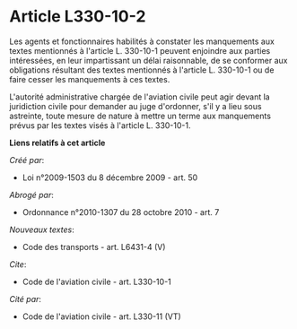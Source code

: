 # Article L330-10-2

Les agents et fonctionnaires habilités à constater les manquements aux textes mentionnés à l'article L. 330-10-1 peuvent
enjoindre aux parties intéressées, en leur impartissant un délai raisonnable, de se conformer aux obligations résultant des
textes mentionnés à l'article L. 330-10-1 ou de faire cesser les manquements à ces textes.

L'autorité administrative chargée de l'aviation civile peut agir devant la juridiction civile pour demander au juge
d'ordonner, s'il y a lieu sous astreinte, toute mesure de nature à mettre un terme aux manquements prévus par les textes
visés à l'article L. 330-10-1.

**Liens relatifs à cet article**

_Créé par_:

  - Loi n°2009-1503 du 8 décembre 2009 - art. 50

_Abrogé par_:

  - Ordonnance n°2010-1307 du 28 octobre 2010 - art. 7

_Nouveaux textes_:

  - Code des transports - art. L6431-4 (V)

_Cite_:

  - Code de l'aviation civile - art. L330-10-1

_Cité par_:

  - Code de l'aviation civile - art. L330-11 (VT)
